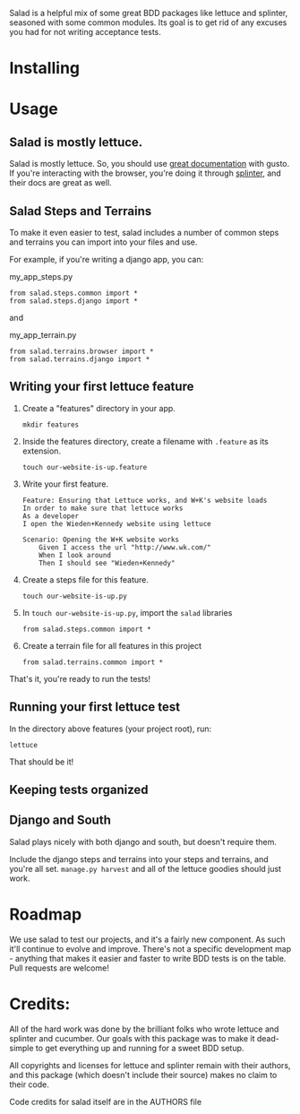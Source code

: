 Salad is a helpful mix of some great BDD packages like lettuce and splinter, seasoned with some common modules.  Its goal is to get rid of any excuses you had for not writing acceptance tests.


Installing
==========


Usage
=====

Salad is mostly lettuce.
------------------------

Salad is mostly lettuce.  So, you should use [great documentation](http://lettuce.it/) with gusto.  If you're interacting with the browser, you're doing it through [splinter](http://splinter.cobrateam.info/docs/), and their docs are great as well.

Salad Steps and Terrains
------------------------

To make it even easier to test, salad includes a number of common steps and terrains you can import into your files and use.

For example, if you're writing a django app, you can:

my_app_steps.py
```
from salad.steps.common import *
from salad.steps.django import *
```

and

my_app_terrain.py
```
from salad.terrains.browser import *
from salad.terrains.django import *
```


Writing your first lettuce feature
----------------------------------

1. Create a "features" directory in your app.

    ```mkdir features```

1. Inside the features directory, create a filename with `.feature` as its extension.

    ```touch our-website-is-up.feature```

1. Write your first feature.

    ```
    Feature: Ensuring that Lettuce works, and W+K's website loads
    In order to make sure that lettuce works
    As a developer
    I open the Wieden+Kennedy website using lettuce

    Scenario: Opening the W+K website works
        Given I access the url "http://www.wk.com/"
        When I look around
        Then I should see "Wieden+Kennedy"
    ```

1. Create a steps file for this feature.
    
    ```touch our-website-is-up.py```

1. In `touch our-website-is-up.py`, import the `salad` libraries

    ```
    from salad.steps.common import *
    ```

1. Create a terrain file for all features in this project
    
    ```
    from salad.terrains.common import *
    ```


That's it, you're ready to run the tests!


Running your first lettuce test
-------------------------------


In the directory above features (your project root), run:

```
lettuce
```

That should be it!


Keeping tests organized
-----------------------


Django and South
----------------

Salad plays nicely with both django and south, but doesn't require them.  

Include the django steps and terrains into your steps and terrains, and you're all set. `manage.py harvest` and all of the lettuce goodies should just work. 


Roadmap
=======

We use salad to test our projects, and it's a fairly new component.  As such it'll continue to evolve and improve.  There's not a specific development map - anything that makes it easier and faster to write BDD tests is on the table. Pull requests are welcome!


Credits:
========

All of the hard work was done by the brilliant folks who wrote lettuce and splinter and cucumber.  Our goals with this package was to make it dead-simple to get everything up and running for a sweet BDD setup.

All copyrights and licenses for lettuce and splinter remain with their authors, and this package (which doesn't include their source) makes no claim to their code.

Code credits for salad itself are in the AUTHORS file